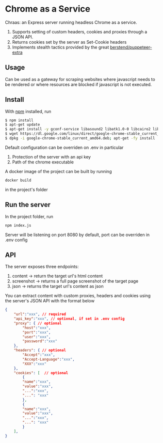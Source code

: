 # Chrome as a Service

Chraas: an Express server running headless Chrome as a service.
1. Supports setting of custom headers, cookies and proxies through a JSON API.
2. Returns cookies set by the server as Set-Cookie headers
3. Implements stealth tactics provided by the great [berstend/puppeteer-extra](https://github.com/berstend/puppeteer-extra/tree/master/packages/puppeteer-extra-plugin-stealth)

## Usage

Can be used as a gateway for scraping websites where javascript needs to be
rendered or where resources are blocked if javascript is not executed.

## Install

With [npm](https://npmjs.org/) installed, run

```sh
$ npm install
$ apt-get update
$ apt-get install -y gconf-service libasound2 libatk1.0-0 libcairo2 libcups2 libfontconfig1 libgdk-pixbuf2.0-0 libgtk-3-0 libnspr4 libpango-1.0-0 libxss1 fonts-liberation libappindicator1 libnss3 lsb-release xdg-utils wget
$ wget https://dl.google.com/linux/direct/google-chrome-stable_current_amd64.deb
$ dpkg -i google-chrome-stable_current_amd64.deb; apt-get -fy install
```

Default configuration can be overriden on .env in particular
1. Protection of the server with an api key
2. Path of the chrome executable 

A docker image of the project can be built by running
```sh
docker build
```
in the project's folder

## Run the server
In the project folder, run
```sh
npm index.js
```
Server will be listening on port 8080 by default, port can be overriden in .env config

## API

The server exposes three endpoints:
1. content -> return the target url's html content
2. screenshot -> returns a full page screenshot of the target page
3. json -> returns the target url's content as json

You can extract content with custom proxies, headers and cookies
using the server's JSON API with the format below

```json
{
    "url":"xxx", // required
    "api_key":"xxx", // optional, if set in .env config
    "proxy": { // optional
        "host":"xxx",
        "port":"xxx",
        "user":"xxx",
        "password":"xxx" 
    },
    "headers": { // optional
        "Accept":"xxx",
        "Accept-Language":"xxx",
        "XXX":"xxx"
    },
    "cookies": [  // optional
        {
        "name":"xxx",
        "value":"xxx",
        "...":"xxx",
        "...": "xxx"
        },
        {
        "name":"xxx",
        "value":"xxx",
        "...":"xxx",
        "...": "xxx"
        }
    ],
}
```
